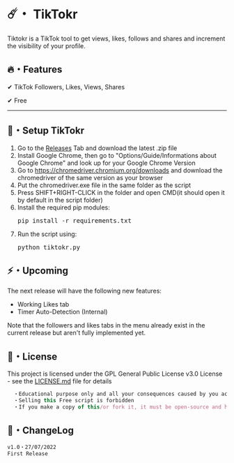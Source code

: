 # ☄️・ TikTokr

Tiktokr is a TikTok tool to get views, likes, follows and shares and increment the visibility of your profile.

## 🔥・Features

✔ TikTok Followers, Likes, Views, Shares

✔ Free

---

## 🚀・Setup TikTokr

1. Go to the [Releases](https://github.com/ersignee/TikTokr/releases) Tab and download the latest .zip file
2. Install Google Chrome, then go to "Options/Guide/Informations about Google Chrome" and look up for your Google Chrome Version
3. Go to https://chromedriver.chromium.org/downloads and download the chromedriver of the same version as your browser
4. Put the chromedriver.exe file in the same folder as the script
5. Press SHIFT+RIGHT-CLICK in the folder and open CMD(it should open it by default in the script folder)
6. Install the required pip modules:
   <pre>pip install -r requirements.txt</pre>
7. Run the script using:
   <pre>python tiktokr.py</pre>

## ⚡️・Upcoming

The next release will have the following new features:
- Working Likes tab
- Timer Auto-Detection (Internal)

Note that the followers and likes tabs in the menu already exist in the current release but aren't fully implemented yet.

## 📄・License

This project is licensed under the GPL General Public License v3.0 License - see the [LICENSE.md](./LICENSE) file for details
```js
  ・Educational purpose only and all your consequences caused by you actions is your responsibility
  ・Selling this Free script is forbidden
  ・If you make a copy of this/or fork it, it must be open-source and have credits linking to this repo
```

## 💭・ChangeLog

```diff
v1.0・27/07/2022
First Release
```
